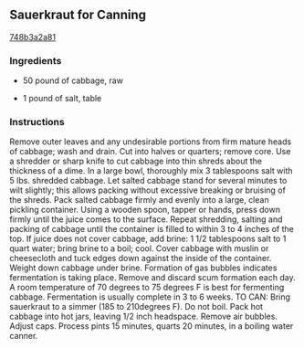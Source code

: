 ## Sauerkraut for Canning

[748b3a2a81](http://allrecipes.com/recipe/sauerkraut-for-canning/)

### Ingredients

 - 50 pound of cabbage, raw

 - 1 pound of salt, table

### Instructions

Remove outer leaves and any undesirable portions from firm mature heads of cabbage; wash and drain. Cut into halves or quarters; remove core. Use a shredder or sharp knife to cut cabbage into thin shreds about the thickness of a dime. In a large bowl, thoroughly mix 3 tablespoons salt with 5 lbs. shredded cabbage. Let salted cabbage stand for several minutes to wilt slightly; this allows packing without excessive breaking or bruising of the shreds. Pack salted cabbage firmly and evenly into a large, clean pickling container. Using a wooden spoon, tapper or hands, press down firmly until the juice comes to the surface. Repeat shredding, salting and packing of cabbage until the container is filled to within 3 to 4 inches of the top. If juice does not cover cabbage, add brine: 1 1/2 tablespoons salt to 1 quart water; bring brine to a boil; cool. Cover cabbage with muslin or cheesecloth and tuck edges down against the inside of the container. Weight down cabbage under brine. Formation of gas bubbles indicates fermentation is taking place. Remove and discard scum formation each day. A room temperature of 70 degrees to 75 degrees F is best for fermenting cabbage. Fermentation is usually complete in 3 to 6 weeks. TO CAN: Bring sauerkraut to a simmer (185 to 210degrees F). Do not boil. Pack hot cabbage into hot jars, leaving 1/2 inch headspace. Remove air bubbles. Adjust caps. Process pints 15 minutes, quarts 20 minutes, in a boiling water canner.